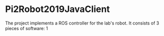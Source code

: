 ﻿# Pi2Robot2019JavaClient

The project implements a ROS controller for the lab's robot.
It consists of 3 pieces of software:
1
